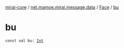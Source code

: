[mirai-core](../../index.md) / [net.mamoe.mirai.message.data](../index.md) / [Face](index.md) / [bu](./bu.md)

# bu

`const val bu: `[`Int`](https://kotlinlang.org/api/latest/jvm/stdlib/kotlin/-int/index.html)